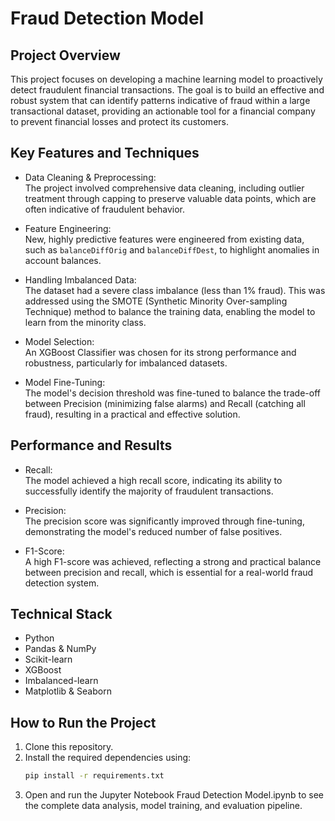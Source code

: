 # Fraud Detection Model

## Project Overview  
This project focuses on developing a machine learning model to proactively detect fraudulent financial transactions. The goal is to build an effective and robust system that can identify patterns indicative of fraud within a large transactional dataset, providing an actionable tool for a financial company to prevent financial losses and protect its customers.

## Key Features and Techniques  

-  Data Cleaning & Preprocessing:   
   The project involved comprehensive data cleaning, including outlier treatment through capping to preserve valuable data points, which are often indicative of fraudulent behavior.

-  Feature Engineering:   
   New, highly predictive features were engineered from existing data, such as `balanceDiffOrig` and `balanceDiffDest`, to highlight anomalies in account balances.

-  Handling Imbalanced Data:   
   The dataset had a severe class imbalance (less than 1% fraud). This was addressed using the SMOTE (Synthetic Minority Over-sampling Technique) method to balance the training data, enabling the model to learn from the    minority class.

-  Model Selection:   
   An XGBoost Classifier was chosen for its strong performance and robustness, particularly for imbalanced datasets.

-  Model Fine-Tuning:   
   The model's decision threshold was fine-tuned to balance the trade-off between Precision (minimizing false alarms) and Recall (catching all fraud), resulting in a practical and effective solution.

## Performance and Results 

-  Recall:   
   The model achieved a high recall score, indicating its ability to successfully identify the majority of fraudulent transactions.

-  Precision:   
   The precision score was significantly improved through fine-tuning, demonstrating the model's reduced number of false positives.

-  F1-Score:   
   A high F1-score was achieved, reflecting a strong and practical balance between precision and recall, which is essential for a real-world fraud detection system.

## Technical Stack  
-  Python  
-  Pandas & NumPy  
-  Scikit-learn  
-  XGBoost  
-  Imbalanced-learn  
-  Matplotlib & Seaborn  

## How to Run the Project  
1. Clone this repository.  
2. Install the required dependencies using:
   ```bash
   pip install -r requirements.txt
3. Open and run the Jupyter Notebook Fraud Detection Model.ipynb to see the complete data analysis, model training, and evaluation pipeline.
